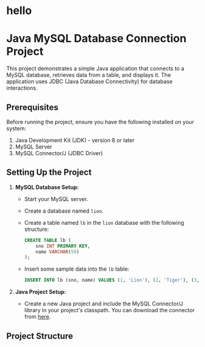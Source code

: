 # hello
# Java MySQL Database Connection Project

This project demonstrates a simple Java application that connects to a MySQL database, retrieves data from a table, and displays it. The application uses JDBC (Java Database Connectivity) for database interactions.

## Prerequisites

Before running the project, ensure you have the following installed on your system:

1. Java Development Kit (JDK) - version 8 or later
2. MySQL Server
3. MySQL Connector/J (JDBC Driver)

## Setting Up the Project

1. **MySQL Database Setup:**

   - Start your MySQL server.
   - Create a database named `lion`.
   - Create a table named `lb` in the `lion` database with the following structure:

     ```sql
     CREATE TABLE lb (
         sno INT PRIMARY KEY,
         name VARCHAR(50)
     );
     ```

   - Insert some sample data into the `lb` table:

     ```sql
     INSERT INTO lb (sno, name) VALUES (1, 'Lion'), (2, 'Tiger'), (3, 'Leopard');
     ```

2. **Java Project Setup:**

   - Create a new Java project and include the MySQL Connector/J library in your project's classpath. You can download the connector from [here](https://dev.mysql.com/downloads/connector/j/).

## Project Structure


